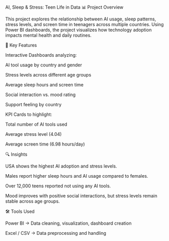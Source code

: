 AI, Sleep & Stress: Teen Life in Data
📊 Project Overview

This project explores the relationship between AI usage, sleep patterns, stress levels, and screen time in teenagers across multiple countries. Using Power BI dashboards, the project visualizes how technology adoption impacts mental health and daily routines.

🚀 Key Features

Interactive Dashboards analyzing:

AI tool usage by country and gender

Stress levels across different age groups

Average sleep hours and screen time

Social interaction vs. mood rating

Support feeling by country

KPI Cards to highlight:

Total number of AI tools used

Average stress level (4.04)

Average screen time (6.98 hours/day)

🔍 Insights

USA shows the highest AI adoption and stress levels.

Males report higher sleep hours and AI usage compared to females.

Over 12,000 teens reported not using any AI tools.

Mood improves with positive social interactions, but stress levels remain stable across age groups.

🛠️ Tools Used

Power BI → Data cleaning, visualization, dashboard creation

Excel / CSV → Data preprocessing and handling
